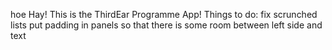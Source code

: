 hoe Hay! This is the ThirdEar Programme App!
Things to do:
fix scrunched lists
put padding in panels so that there is some room between left side and text

